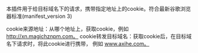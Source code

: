 本插件用于给目标域名下的请求，携带指定地址上的cookie。符合最新谷歌浏览器标准(manifest_version 3)

cookie来源地址：从哪个地址上，获取cookie，例如 http://xn.magichznpm.com。
cookie转发目标域名：获取cookie后，在目标域名下请求时，将此cookie进行携带， 例如 www.axihe.com。






